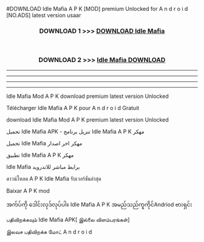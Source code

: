 #DOWNLOAD Idle Mafia  A P K [MOD] premium Unlocked for A n d r o i d [NO.ADS] latest version usaar



<div align="center">

<h3>DOWNLOAD 1 >>> <a href="https://teeasianyam.web.app?sq=Idle Mafia ">DOWNLOAD Idle Mafia  </a></h3><br>

<h3>DOWNLOAD 2 >>> <a href="https://teeasianyam.web.app?sq=Idle Mafia  ">Idle Mafia   DOWNLOAD </a></h3>

</div>


----------------------------------------------------------

----------------------------------------------------------

----------------------------------------------------------

----------------------------------------------------------


Idle Mafia   Mod A P K download premium latest version Unlocked

Télécharger Idle Mafia   A P K pour A n d r o i d Gratuit

download Idle Mafia   Mod A P K premium latest version Unlocked

تحميل Idle Mafia   APK - تنزيل برنامج Idle Mafia   A P K مهكر

تحميل Idle Mafia   مهكر اخر اصدار

تطبيق Idle Mafia   A P K مهكر

Idle Mafia   برابط مباشر للاندرويد

ดาวน์โหลด A P K Idle Mafia   รับเวอร์ชันล่าสุด

Baixar A P K mod

အက်ပ်ကို ဒေါင်းလုဒ်လုပ်ပါ။ Idle Mafia   A P K အမည်သည်ကူကိုင်Andriod ဗားရှင်း

பதிவிறக்கவும் Idle Mafia   APK[ இல்லை விளம்பரங்கள்] 
 
இலவச பதிவிறக்க மோட் A n d r o i d



